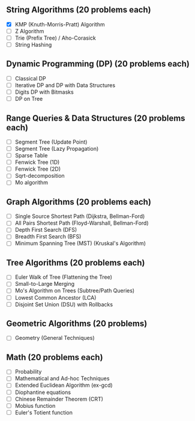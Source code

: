 ## String Algorithms (20 problems each)

- [x]  KMP (Knuth-Morris-Pratt) Algorithm
- [ ]  Z Algorithm
- [ ]  Trie (Prefix Tree) / Aho-Corasick
- [ ]  String Hashing

## Dynamic Programming (DP) (20 problems each)

- [ ]  Classical DP
- [ ]  Iterative DP and DP with Data Structures
- [ ]  Digits DP with Bitmasks
- [ ]  DP on Tree

## Range Queries & Data Structures (20 problems each)

- [ ]  Segment Tree (Update Point)
- [ ]  Segment Tree (Lazy Propagation)
- [ ]  Sparse Table
- [ ]  Fenwick Tree (1D)
- [ ]  Fenwick Tree (2D)
- [ ]  Sqrt-decomposition
- [ ]  Mo algorithm

## Graph Algorithms (20 problems each)

- [ ]  Single Source Shortest Path (Dijkstra, Bellman-Ford)
- [ ]  All Pairs Shortest Path (Floyd-Warshall, Bellman-Ford)
- [ ]  Depth First Search (DFS)
- [ ]  Breadth First Search (BFS)
- [ ]  Minimum Spanning Tree (MST) (Kruskal's Algorithm)

## Tree Algorithms (20 problems each)

- [ ]  Euler Walk of Tree (Flattening the Tree)
- [ ]  Small-to-Large Merging
- [ ]  Mo's Algorithm on Trees (Subtree/Path Queries)
- [ ]  Lowest Common Ancestor (LCA)
- [ ]  Disjoint Set Union (DSU) with Rollbacks

## Geometric Algorithms (20 problems)

- [ ]  Geometry (General Techniques)

## Math (20 problems each)

- [ ]  Probability
- [ ]  Mathematical and Ad-hoc Techniques
- [ ]  Extended Euclidean Algorithm (ex-gcd)
- [ ]  Diophantine equations
- [ ]  Chinese Remainder Theorem (CRT)
- [ ]  Mobius function
- [ ]  Euler's Totient function
